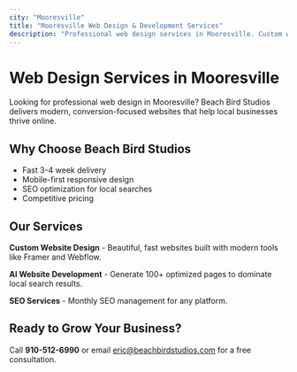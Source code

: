 ```yaml
---
city: "Mooresville"
title: "Mooresville Web Design & Development Services"
description: "Professional web design services in Mooresville. Custom websites, AI development, and SEO services for local businesses."
---
```


# Web Design Services in Mooresville

Looking for professional web design in Mooresville? Beach Bird Studios delivers modern, conversion-focused websites that help local businesses thrive online.

## Why Choose Beach Bird Studios

- Fast 3-4 week delivery
- Mobile-first responsive design
- SEO optimization for local searches
- Competitive pricing

## Our Services

**Custom Website Design** - Beautiful, fast websites built with modern tools like Framer and Webflow.

**AI Website Development** - Generate 100+ optimized pages to dominate local search results.

**SEO Services** - Monthly SEO management for any platform.

## Ready to Grow Your Business?

Call **910-512-6990** or email eric@beachbirdstudios.com for a free consultation.